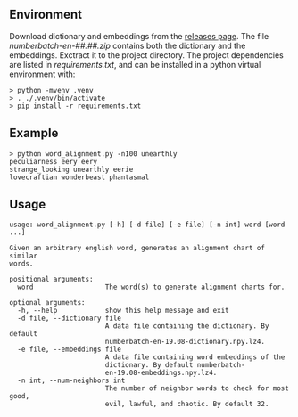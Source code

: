 ## Environment ##

Download dictionary and embeddings from the [releases page]. The file *numberbatch-en-##.##.zip* contains both the dictionary and the embeddings. Exctract it to the project directory. The project dependencies are listed in *requirements.txt*, and can be installed in a python virtual environment with:

    > python -mvenv .venv
    > . ./.venv/bin/activate
    > pip install -r requirements.txt

[releases page]: https://github.com/GrantMoyer/word_alignment/releases

## Example ##

```
> python word_alignment.py -n100 unearthly
peculiarness eery eery
strange_looking unearthly eerie
lovecraftian wonderbeast phantasmal
```

## Usage ##

```
usage: word_alignment.py [-h] [-d file] [-e file] [-n int] word [word ...]

Given an arbitrary english word, generates an alignment chart of similar
words.

positional arguments:
  word                  The word(s) to generate alignment charts for.

optional arguments:
  -h, --help            show this help message and exit
  -d file, --dictionary file
                        A data file containing the dictionary. By default
                        numberbatch-en-19.08-dictionary.npy.lz4.
  -e file, --embeddings file
                        A data file containing word embeddings of the
                        dictionary. By default numberbatch-
                        en-19.08-embeddings.npy.lz4.
  -n int, --num-neighbors int
                        The number of neighbor words to check for most good,
                        evil, lawful, and chaotic. By default 32.
```
